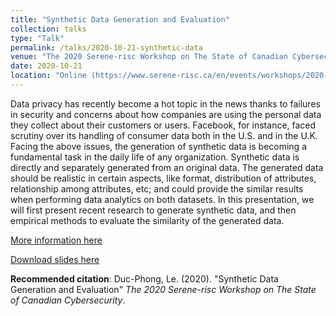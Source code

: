 ```yaml
---
title: "Synthetic Data Generation and Evaluation"
collection: talks
type: "Talk"
permalink: /talks/2020-10-21-synthetic-data
venue: "The 2020 Serene-risc Workshop on The State of Canadian Cybersecurity"
date: 2020-10-21
location: "Online (https://www.serene-risc.ca/en/events/workshops/2020-serene-risc-workshop)"
---
```


Data privacy has recently become a hot topic in the news thanks to failures in security and concerns about how companies are using the personal data they collect about their customers or users. Facebook, for instance, faced scrutiny over its handling of consumer data both in the U.S. and in the U.K.
Facing the above issues, the generation of synthetic data is becoming a fundamental task in the daily life of any organization. Synthetic data is directly and separately generated from an original data. The generated data should be realistic in certain aspects, like format, distribution of attributes, relationship among attributes, etc; and could provide the similar results when performing data analytics on both datasets. In this presentation, we will first present recent research to generate synthetic data, and then empirical methods to evaluate the similarity of the generated data.

[More information here](https://konnect.serene-risc.ca/2021/05/27/synthetic-data-generation-and-evaluation/)

[Download slides here](https://dple.github.io/files/SERENE-RISC-Workshop.pdf)

**Recommended citation**: Duc-Phong, Le. (2020). "Synthetic Data Generation and Evaluation" <i>The 2020 Serene-risc Workshop on The State of Canadian Cybersecurity</i>. 

